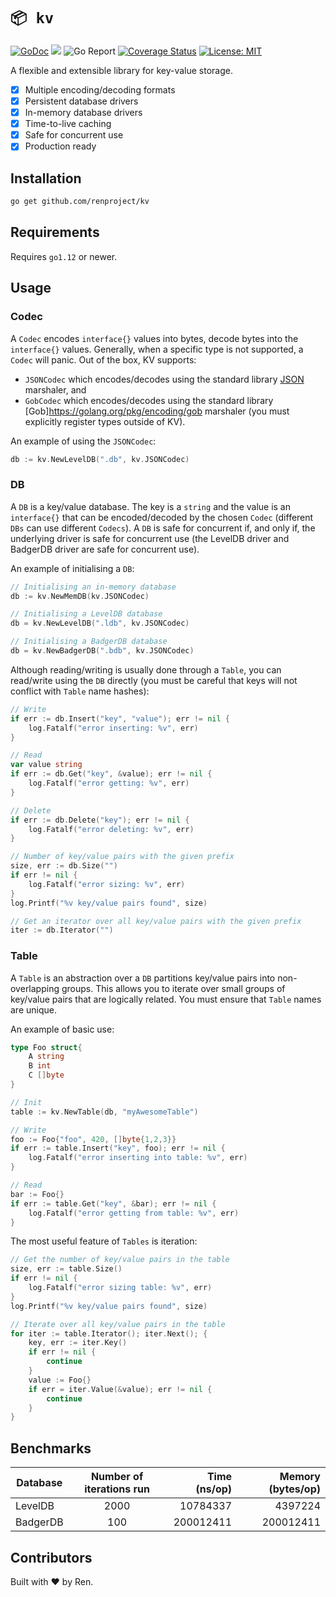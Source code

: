 # `📦 kv`

[![GoDoc](https://godoc.org/github.com/renproject/kv?status.svg)](https://godoc.org/github.com/renproject/kv)
![](https://github.com/renproject/kv/workflows/Go/badge.svg)
![Go Report](https://goreportcard.com/badge/github.com/renproject/kv)
[![Coverage Status](https://coveralls.io/repos/github/renproject/kv/badge.svg?branch=master)](https://coveralls.io/github/renproject/kv?branch=master)
[![License: MIT](https://img.shields.io/badge/license-MIT-green.svg)](https://opensource.org/licenses/MIT)

A flexible and extensible library for key-value storage.

- [x] Multiple encoding/decoding formats
- [x] Persistent database drivers
- [x] In-memory database drivers
- [x] Time-to-live caching
- [x] Safe for concurrent use
- [x] Production ready

Installation
------------

```sh
go get github.com/renproject/kv
```

Requirements
------------

Requires `go1.12` or newer.

Usage
-----

### Codec

A `Codec` encodes `interface{}` values into bytes, decode bytes into the `interface{}` values. Generally, when a specific type is not supported, a `Codec` will panic. Out of the box, KV supports:

- `JSONCodec` which encodes/decodes using the standard library [JSON](https://golang.org/pkg/encoding/json) marshaler, and
- `GobCodec` which encodes/decodes using the standard library [Gob]https://golang.org/pkg/encoding/gob marshaler (you must explicitly register types outside of KV).

An example of using the `JSONCodec`:

```go
db := kv.NewLevelDB(".db", kv.JSONCodec)
```

### DB

A `DB` is a key/value database. The key is a `string` and the value is an `interface{}` that can be encoded/decoded by the chosen `Codec` (different `DBs` can use different `Codecs`). A `DB` is safe for concurrent if, and only if, the underlying driver is safe for concurrent use (the LevelDB driver and BadgerDB driver are safe for concurrent use).

An example of initialising a `DB`:

```go
// Initialising an in-memory database 
db := kv.NewMemDB(kv.JSONCodec)

// Initialising a LevelDB database
db = kv.NewLevelDB(".ldb", kv.JSONCodec)

// Initialising a BadgerDB database 
db = kv.NewBadgerDB(".bdb", kv.JSONCodec)
```

Although reading/writing is usually done through a `Table`, you can read/write using the `DB` directly (you must be careful that keys will not conflict with `Table` name hashes):

```go
// Write
if err := db.Insert("key", "value"); err != nil {
    log.Fatalf("error inserting: %v", err)
}

// Read
var value string
if err := db.Get("key", &value); err != nil {
    log.Fatalf("error getting: %v", err)
}

// Delete
if err := db.Delete("key"); err != nil {
    log.Fatalf("error deleting: %v", err)
}

// Number of key/value pairs with the given prefix
size, err := db.Size("")
if err != nil {
    log.Fatalf("error sizing: %v", err)
}
log.Printf("%v key/value pairs found", size)

// Get an iterator over all key/value pairs with the given prefix
iter := db.Iterator("")
```


### Table

A `Table` is an abstraction over a `DB` partitions key/value pairs into non-overlapping groups. This allows you to iterate over small groups of key/value pairs that are logically related. You must ensure that `Table` names are unique.

An example of basic use:

```go
type Foo struct{
    A string
    B int
    C []byte
}

// Init
table := kv.NewTable(db, "myAwesomeTable")

// Write
foo := Foo{"foo", 420, []byte{1,2,3}}
if err := table.Insert("key", foo); err != nil {
    log.Fatalf("error inserting into table: %v", err)
}

// Read
bar := Foo{}
if err := table.Get("key", &bar); err != nil {
    log.Fatalf("error getting from table: %v", err)
}
```

The most useful feature of `Tables` is iteration:

```go
// Get the number of key/value pairs in the table
size, err := table.Size()
if err != nil {
    log.Fatalf("error sizing table: %v", err)
}
log.Printf("%v key/value pairs found", size)

// Iterate over all key/value pairs in the table
for iter := table.Iterator(); iter.Next(); {
    key, err := iter.Key()
    if err != nil {
        continue
    }
    value := Foo{}
    if err = iter.Value(&value); err != nil {
        continue
    }
}
```

Benchmarks
----------

| Database | Number of iterations run | Time (ns/op) | Memory (bytes/op) |
|----------|:------------------------:|-------------:|------------------:|
| LevelDB  |           2000           |     10784337 |   4397224         |
| BadgerDB |            100           |    200012411 | 200012411         |

Contributors
------------

Built with ❤ by Ren.
